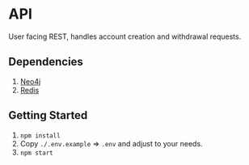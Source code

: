 # API

User facing REST, handles account creation and withdrawal requests.

## Dependencies

1. [Neo4j]()
2. [Redis]()

## Getting Started

1. `npm install`
2. Copy `./.env.example` => `.env` and adjust to your needs.
3. `npm start`
